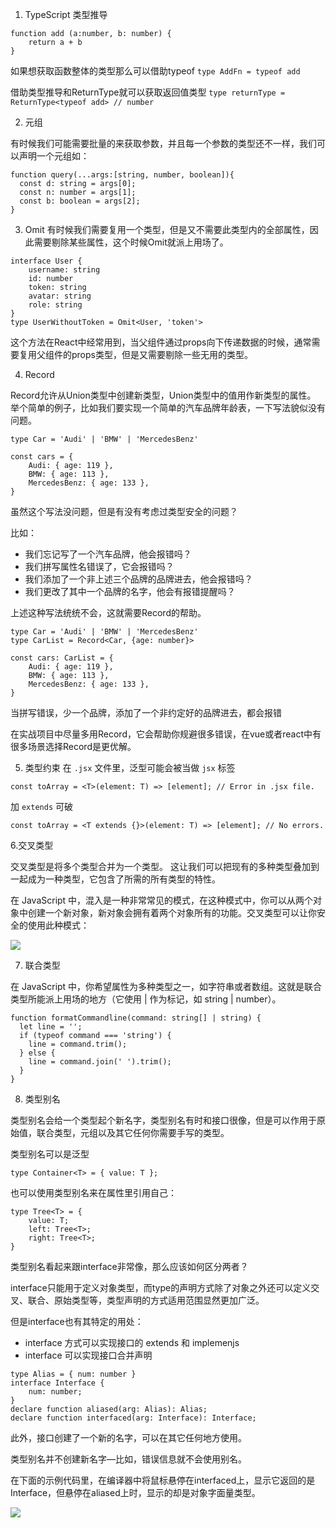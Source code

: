 

1. TypeScript 类型推导
```
function add (a:number, b: number) {
    return a + b
}
```
如果想获取函数整体的类型那么可以借助typeof `type AddFn = typeof add`

借助类型推导和ReturnType就可以获取返回值类型 `type returnType = ReturnType<typeof add> // number`

2. 元组

有时候我们可能需要批量的来获取参数，并且每一个参数的类型还不一样，我们可以声明一个元组如：
```
function query(...args:[string, number, boolean]){
  const d: string = args[0];
  const n: number = args[1];
  const b: boolean = args[2];
}
```

3. Omit
有时候我们需要复用一个类型，但是又不需要此类型内的全部属性，因此需要剔除某些属性，这个时候Omit就派上用场了。
```
interface User {
    username: string
    id: number
    token: string
    avatar: string
    role: string
}
type UserWithoutToken = Omit<User, 'token'>
```
这个方法在React中经常用到，当父组件通过props向下传递数据的时候，通常需要复用父组件的props类型，但是又需要剔除一些无用的类型。

4. Record

Record允许从Union类型中创建新类型，Union类型中的值用作新类型的属性。
举个简单的例子，比如我们要实现一个简单的汽车品牌年龄表，一下写法貌似没有问题。
```
type Car = 'Audi' | 'BMW' | 'MercedesBenz'

const cars = {
    Audi: { age: 119 },
    BMW: { age: 113 },
    MercedesBenz: { age: 133 },
}
```
虽然这个写法没问题，但是有没有考虑过类型安全的问题？

比如：

- 我们忘记写了一个汽车品牌，他会报错吗？
- 我们拼写属性名错误了，它会报错吗？
- 我们添加了一个非上述三个品牌的品牌进去，他会报错吗？
- 我们更改了其中一个品牌的名字，他会有报错提醒吗？

上述这种写法统统不会，这就需要Record的帮助。
```
type Car = 'Audi' | 'BMW' | 'MercedesBenz'
type CarList = Record<Car, {age: number}>

const cars: CarList = {
    Audi: { age: 119 },
    BMW: { age: 113 },
    MercedesBenz: { age: 133 },
}
```
当拼写错误，少一个品牌，添加了一个非约定好的品牌进去，都会报错

在实战项目中尽量多用Record，它会帮助你规避很多错误，在vue或者react中有很多场景选择Record是更优解。

5. 类型约束
在 `.jsx` 文件里，泛型可能会被当做 `jsx` 标签
```
const toArray = <T>(element: T) => [element]; // Error in .jsx file.
```
加 `extends` 可破
```
const toArray = <T extends {}>(element: T) => [element]; // No errors.
```

6.交叉类型

交叉类型是将多个类型合并为一个类型。 这让我们可以把现有的多种类型叠加到一起成为一种类型，它包含了所需的所有类型的特性。

在 JavaScript 中，混入是一种非常常见的模式，在这种模式中，你可以从两个对象中创建一个新对象，新对象会拥有着两个对象所有的功能。交叉类型可以让你安全的使用此种模式：

![](https://mmbiz.qpic.cn/mmbiz_png/Fq2ZIx64zaQnKAIsmhGRe5BXGhcRsKeBWIcASjXqtwJlkEtcOqOIbX7rgXfXEpVQRkO3kicfU1UShQbj5VSZ6ibw/640?wx_fmt=png&tp=webp&wxfrom=5&wx_lazy=1&wx_co=1)

7. 联合类型

在 JavaScript 中，你希望属性为多种类型之一，如字符串或者数组。这就是联合类型所能派上用场的地方（它使用 | 作为标记，如 string | number）。
```
function formatCommandline(command: string[] | string) {
  let line = '';
  if (typeof command === 'string') {
    line = command.trim();
  } else {
    line = command.join(' ').trim();
  }
}
```

8. 类型别名

类型别名会给一个类型起个新名字，类型别名有时和接口很像，但是可以作用于原始值，联合类型，元组以及其它任何你需要手写的类型。

类型别名可以是泛型
```
type Container<T> = { value: T };
```
也可以使用类型别名来在属性里引用自己：
```
type Tree<T> = {
    value: T;
    left: Tree<T>;
    right: Tree<T>;
}
```
类型别名看起来跟interface非常像，那么应该如何区分两者？

interface只能用于定义对象类型，而type的声明方式除了对象之外还可以定义交叉、联合、原始类型等，类型声明的方式适用范围显然更加广泛。

但是interface也有其特定的用处：

- interface 方式可以实现接口的 extends 和 implemenjs
- interface 可以实现接口合并声明
```
type Alias = { num: number }
interface Interface {
    num: number;
}
declare function aliased(arg: Alias): Alias;
declare function interfaced(arg: Interface): Interface;
```
此外，接口创建了一个新的名字，可以在其它任何地方使用。 

类型别名并不创建新名字—比如，错误信息就不会使用别名。 

在下面的示例代码里，在编译器中将鼠标悬停在interfaced上，显示它返回的是Interface，但悬停在aliased上时，显示的却是对象字面量类型。

![](https://mmbiz.qpic.cn/mmbiz_png/Fq2ZIx64zaQnKAIsmhGRe5BXGhcRsKeBpm7E5guNQzsWlyVU9NH2BgS7QPsyPCQNCSLFRmNNWfV0AMXdFIMQ8Q/640?wx_fmt=png&tp=webp&wxfrom=5&wx_lazy=1&wx_co=1)
